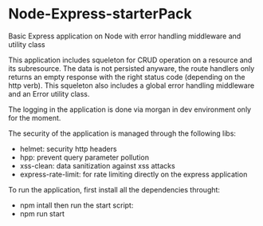 # Node-Express-starterPack
Basic Express application on Node with error handling middleware and utility class

This application includes squeleton for CRUD operation on a resource and its subresource.
The data is not persisted anyware, the route handlers only returns an empty response with the right status code (depending on the http verb).
This squeleton also includes a global error handling middleware and an Error utility class.

The logging in the application is done via morgan in dev environment only for the moment.

The security of the application is managed through the following libs: 
- helmet: security http headers
- hpp: prevent query parameter pollution
- xss-clean: data sanitization against xss attacks
- express-rate-limit: for rate limiting directly on the express application

To run the application, first install all the dependencies throught: 
- npm intall
then run the start script:
- npm run start
